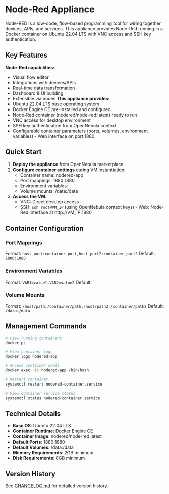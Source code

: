 # Node-Red Appliance

Node-RED is a low-code, flow-based programming tool for wiring together devices, APIs, and services. This appliance provides Node-Red running in a Docker container on Ubuntu 22.04 LTS with VNC access and SSH key authentication.

## Key Features

**Node-Red capabilities:**
  - Visual flow editor
  - Integrations with devices/APIs
  - Real-time data transformation
  - Dashboard & UI building
  - Extensible via nodes
**This appliance provides:**
- Ubuntu 22.04 LTS base operating system
- Docker Engine CE pre-installed and configured
- Node-Red container (nodered/node-red:latest) ready to run
- VNC access for desktop environment
- SSH key authentication from OpenNebula context
- Configurable container parameters (ports, volumes, environment variables)  - Web interface on port 1880

## Quick Start

1. **Deploy the appliance** from OpenNebula marketplace
2. **Configure container settings** during VM instantiation:
   - Container name: nodered-app
   - Port mappings: 1880:1880
   - Environment variables: 
   - Volume mounts: /data:/data
3. **Access the VM**:
   - VNC: Direct desktop access
   - SSH: `ssh root@VM_IP` (using OpenNebula context keys)  - Web: Node-Red interface at http://VM_IP:1880

## Container Configuration

### Port Mappings
Format: `host_port:container_port,host_port2:container_port2`
Default: `1880:1880`

### Environment Variables  
Format: `VAR1=value1,VAR2=value2`
Default: ``

### Volume Mounts
Format: `/host/path:/container/path,/host/path2:/container/path2`
Default: `/data:/data`

## Management Commands

```bash
# View running containers
docker ps

# View container logs
docker logs nodered-app

# Access container shell
docker exec -it nodered-app /bin/bash

# Restart container
systemctl restart nodered-container.service

# View container service status
systemctl status nodered-container.service
```

## Technical Details

- **Base OS**: Ubuntu 22.04 LTS
- **Container Runtime**: Docker Engine CE
- **Container Image**: nodered/node-red:latest
- **Default Ports**: 1880:1880
- **Default Volumes**: /data:/data
- **Memory Requirements**: 2GB minimum
- **Disk Requirements**: 8GB minimum

## Version History

See [CHANGELOG.md](CHANGELOG.md) for detailed version history.
